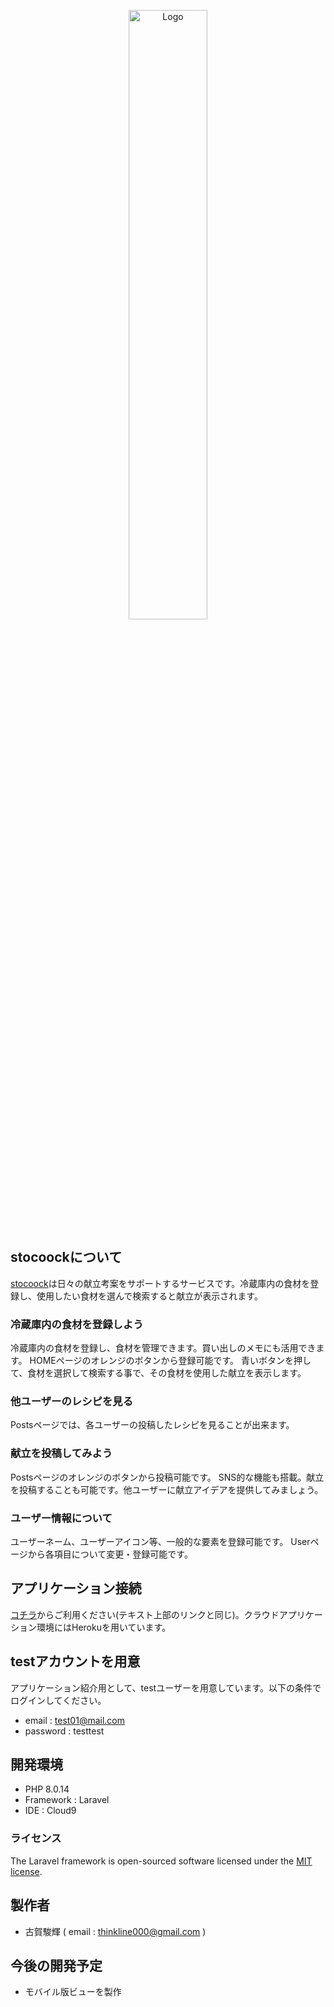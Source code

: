 <p align="center"><img src="https://raw.githubusercontent.com/SHUNKI08/stocoock/master/public/images/nav__logo.png" alt="Logo" width="50%" ></p>

## stocoockについて
[stocoock](https://stocoock.herokuapp.com/)は日々の献立考案をサポートするサービスです。冷蔵庫内の食材を登録し、使用したい食材を選んで検索すると献立が表示されます。

### 冷蔵庫内の食材を登録しよう
冷蔵庫内の食材を登録し、食材を管理できます。買い出しのメモにも活用できます。
HOMEページのオレンジのボタンから登録可能です。
青いボタンを押して、食材を選択して検索する事で、その食材を使用した献立を表示します。

### 他ユーザーのレシピを見る
Postsページでは、各ユーザーの投稿したレシピを見ることが出来ます。

### 献立を投稿してみよう
Postsページのオレンジのボタンから投稿可能です。
SNS的な機能も搭載。献立を投稿することも可能です。他ユーザーに献立アイデアを提供してみましょう。

### ユーザー情報について
ユーザーネーム、ユーザーアイコン等、一般的な要素を登録可能です。
Userページから各項目について変更・登録可能です。

## アプリケーション接続
[コチラ](https://stocoock.herokuapp.com/)からご利用ください(テキスト上部のリンクと同じ)。クラウドアプリケーション環境にはHerokuを用いています。

## testアカウントを用意
アプリケーション紹介用として、testユーザーを用意しています。以下の条件でログインしてください。
- email : test01@mail.com
- password : testtest

## 開発環境
- PHP 8.0.14 
- Framework : Laravel
- IDE : Cloud9

### ライセンス
The Laravel framework is open-sourced software licensed under the [MIT license](https://opensource.org/licenses/MIT).

## 製作者
- 古賀駿輝 ( email : thinkline000@gmail.com )

## 今後の開発予定
- モバイル版ビューを製作
